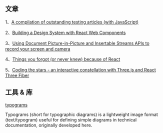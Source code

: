 ## 文章
1、[A compilation of outstanding testing articles (with JavaScript)](https://practica.dev/blog/a-compilation-of-outstanding-testing-articles-with-javaScript/)

2、[Building a Design System with React Web Components](https://www.voorhoede.nl/en/blog/building-design-system-react-web-components/)

3、[Using Document Picture-in-Picture and Insertable Streams APIs to record your screen and camera](https://www.getcontrast.io/learn/using-document-picture-in-picture-and-insertable-streams-apis-to-record-your-screen-and-camera)

4、[Things you forgot (or never knew) because of React](https://joshcollinsworth.com/blog/antiquated-react)

5、[Coding the stars - an interactive constellation with Three.js and React Three Fiber](https://supabase.com/blog/interactive-constellation-threejs-react-three-fiber)


## 工具 & 库

[typograms](https://github.com/google/typograms/)


Typograms (short for typographic diagrams) is a lightweight image format (text/typogram) useful for defining simple diagrams in technical documentation, originally developed here.